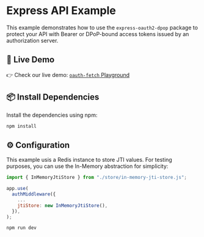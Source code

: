 # Express API Example

This example demonstrates how to use the `express-oauth2-dpop` package to protect your API with Bearer or DPoP-bound access tokens issued by an authorization server.

## 🚀 Live Demo

👉 Check our live demo: [`oauth-fetch` Playground](https://oauth-fetch.oauthlabs.com/)

## 📦 Install Dependencies

Install the dependencies using npm:

```bash
npm install
```

## ⚙️ Configuration

This example usis a Redis instance to store JTI values. For testing purposes, you can use the In-Memory abstraction for simplicity:

```javascript
import { InMemoryJtiStore } from "./store/in-memory-jti-store.js";

app.use(
  authMiddleware({
    ...
    jtiStore: new InMemoryJtiStore(),
  }),
);
```

```bash
npm run dev
``` 